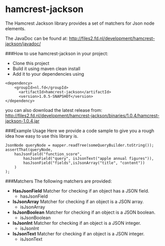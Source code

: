 hamcrest-jackson
==============
The Hamcrest Jackson library provides a set of matchers for Json node elements.

The JavaDoc can be found at: http://files2.fd.nl/development/hamcrest-jackson/javadoc/  

###How to use hamcrest-jackson in your project:
- Clone this project 
- Build it using maven clean install 
- Add it to your dependencies using 
```
<dependency>
    <groupId>nl.fd</groupId>
      <artifactId>hamcrest-jackson</artifactId>
      <version>1.0.5-SNAPSHOT</version>
</dependency>
```

you can also download the latest release from:
http://files2.fd.nl/development/hamcrest-jackson/binaries/1.0.4/hamcrest-jackson-1.0.4.jar

###Example Usage
Here we provide a code sample to give you a rough idea how easy to use this library is.
```
JsonNode queryNode = mapper.readTree(someQueryBuilder.toString());
assertThat(queryNode,
    hasJsonField("function_score",
        hasJsonField("query", isJsonText("apple annual figures")),
        hasJsonField("fields",isJsonArray("title", "content"))
    )
);
```

###Matchers
The following matchers are provided: 
  - **HasJsonField** Matcher for checking if an object has a JSON field.
    - hasJsonField
  - **IsJsonArray** Matcher for checking if an object is a JSON array.
    - isJsonArray
  - **IsJsonBoolean** Matcher for checking if an object is a JSON boolean.
    - isJsonBoolean
  - **IsJsonInt** Matcher for checking if an object is a JSON integer.
    - isJsonInt
  - **IsJsonText** Matcher for checking if an object is a JSON integer. 
    - isJsonText
 

